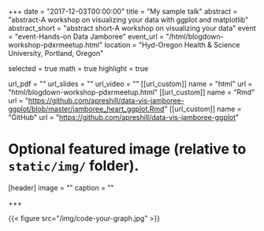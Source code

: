 +++
date = "2017-12-03T00:00:00"
title = "My sample talk"
abstract = "abstract-A workshop on visualizing your data with ggplot and matplotlib"
abstract_short = "abstract short-A workshop on visualizing your data"
event = "event-Hands-on Data Jamboree"
event_url = "/html/blogdown-workshop-pdxrmeetup.html"
location = "Hyd-Oregon Health & Science University, Portland, Oregon"

selected = true
math = true
highlight = true

url_pdf = ""
url_slides = ""
url_video = ""
[[url_custom]]
    name = "html"
    url = "html/blogdown-workshop-pdxrmeetup.html"
[[url_custom]]
    name = "Rmd"
    url = "https://github.com/apreshill/data-vis-jamboree-ggplot/blob/master/jamboree_heart_ggplot.Rmd"
[[url_custom]]
    name = "GitHub"
    url = "https://github.com/apreshill/data-vis-jamboree-ggplot"

# Optional featured image (relative to `static/img/` folder).
[header]
image = ""
caption = ""

+++

{{< figure src="/img/code-your-graph.jpg" >}}
